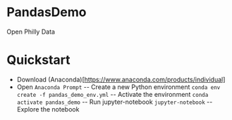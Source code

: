 # PandasDemo
Open Philly Data

# Quickstart
- Download (Anaconda)[https://www.anaconda.com/products/individual]
- Open `Anaconda Prompt`
-- Create a new Python environment `conda env create -f pandas_demo_env.yml`
-- Activate the environment `conda activate pandas_demo`
-- Run jupyter-notebook `jupyter-notebook`
-- Explore the notebook
